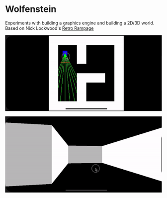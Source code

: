 #  Wolfenstein

Experiments with building a graphics engine and building a 2D/3D world.
Based on Nick Lockwood's [Retro Rampage](https://github.com/nicklockwood/RetroRampage)

![2D-ray-casting](./images/2d-ray-casting.gif)

![3D-world](./images/3d-world.gif)

